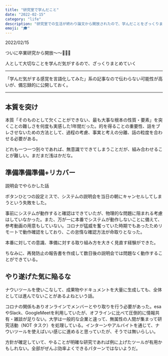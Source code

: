 ```yaml
---
title: "研究室で学んだこと"
date: "2022-02-15"
category: "life"
description: "研究室での生活が終わり論文から開放されたので、学んだことをざっくりまとめる"
emoji: "🎓"
---
```


2022/02/15

ついに卒業研究から開放〜〜🎉🎉🎉

人として大切なことを学んだ気がするので、ざっくりまとめていく


---

「学んだ気がする感覚を言語化してみた」系の記事なので伝わらない可能性が高いが、備忘録的に公開しておく。

---

## 本質を突け
本質「そのものとして欠くことができない、最も大事な根本の性質・要素」を突くことの難しさを何度も実感した1年間だった。的を得ることの重要性、話をブレさせないための方法として、過程の考慮、事実と考えの分離、話の粒度を合わせる必要がある。

どれも一つ一つ別々であれば、無意識でできてしまうことだが、組み合わせることが難しい。まだまだ浅はかだな。


## 準備準備準備+リカバー
説明会でやらかした話

ボタンひとつの設定ミスで、システムの説明会を当日の朝にキャンセルしてしまうという失敗をした。

事前にシステムが動作すると確認はできていたが、物理的な問題に阻まれる考慮はしていなかった。また、万が一に本番でシステムが動作しないことに備えて、参考動画の用意もしていない。コロナが猛威を奮っていた時期でもあったためリモートで動作確認をしており、この怠惰な確認方法が命取りとなった。

本番に対しての意識、準備に対する取り組み方を大きく見直す経験ができた。

ちなみに、再発防止の報告書を作成して数日後の説明会では問題なく動作することができている。


## やり遂げた気に陥るな
ナウいツールを使いこなして、成果物やドキュメントを大量に生成しても、全体としては進んでないことがあるよねという話。

コロナの関係もありオンラインでメンバーとやり取りを行う必要があった。esaやSlack、GoogleMeetを利用していたが、オフラインに比べて圧倒的に情報共有・雑談が足りない。大学は一般的な企業と違って、無属性の人間が集まって研究活動（NOT タスク）を処理している。インターンやアルバイトを通じて、ナウいツールを使えばいい感じに進めると思っていたが、そうでは無いらしい。

方針が確定していて、やることが明確な研究であれば例に上げたツールが有用かもしれない。全部がぜんぶ効率よくできるパターンではないようだ。
